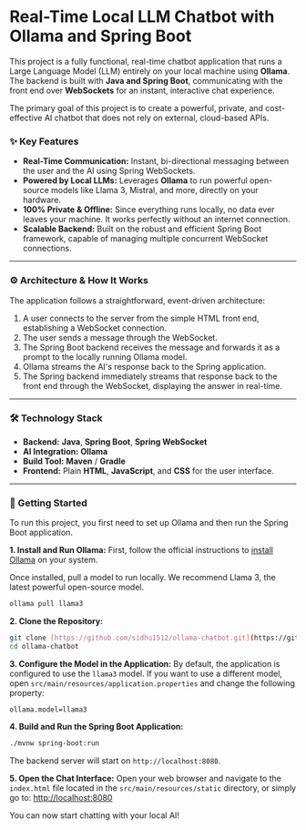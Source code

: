 # Real-Time Local LLM Chatbot with Ollama and Spring Boot

This project is a fully functional, real-time chatbot application that runs a Large Language Model (LLM) entirely on your local machine using **Ollama**. The backend is built with **Java and Spring Boot**, communicating with the front end over **WebSockets** for an instant, interactive chat experience.

The primary goal of this project is to create a powerful, private, and cost-effective AI chatbot that does not rely on external, cloud-based APIs.


### ✨ Key Features

- **Real-Time Communication:** Instant, bi-directional messaging between the user and the AI using Spring WebSockets.
- **Powered by Local LLMs:** Leverages **Ollama** to run powerful open-source models like Llama 3, Mistral, and more, directly on your hardware.
- **100% Private & Offline:** Since everything runs locally, no data ever leaves your machine. It works perfectly without an internet connection.
- **Scalable Backend:** Built on the robust and efficient Spring Boot framework, capable of managing multiple concurrent WebSocket connections.

---

### ⚙️ Architecture & How It Works

The application follows a straightforward, event-driven architecture:

1.  A user connects to the server from the simple HTML front end, establishing a WebSocket connection.
2.  The user sends a message through the WebSocket.
3.  The Spring Boot backend receives the message and forwards it as a prompt to the locally running Ollama model.
4.  Ollama streams the AI's response back to the Spring application.
5.  The Spring backend immediately streams that response back to the front end through the WebSocket, displaying the answer in real-time.

---

### 🛠️ Technology Stack

- **Backend:** **Java**, **Spring Boot**, **Spring WebSocket**
- **AI Integration:** **Ollama**
- **Build Tool:** **Maven** / **Gradle**
- **Frontend:** Plain **HTML**, **JavaScript**, and **CSS** for the user interface.

---

### 🚀 Getting Started

To run this project, you first need to set up Ollama and then run the Spring Boot application.

**1. Install and Run Ollama:**
First, follow the official instructions to [install Ollama](https://ollama.com/) on your system.

Once installed, pull a model to run locally. We recommend Llama 3, the latest powerful open-source model.

```bash
ollama pull llama3
```

**2. Clone the Repository:**
```bash
git clone [https://github.com/sidhu1512/ollama-chatbot.git](https://github.com/sidhu1512/ollama-chatbot.git)
cd ollama-chatbot
```

**3. Configure the Model in the Application:**
By default, the application is configured to use the `llama3` model. If you want to use a different model, open `src/main/resources/application.properties` and change the following property:

```properties
ollama.model=llama3
```

**4. Build and Run the Spring Boot Application:**
```bash
./mvnw spring-boot:run
```
The backend server will start on `http://localhost:8080`.

**5. Open the Chat Interface:**
Open your web browser and navigate to the `index.html` file located in the `src/main/resources/static` directory, or simply go to:
[http://localhost:8080](http://localhost:8080)

You can now start chatting with your local AI!
